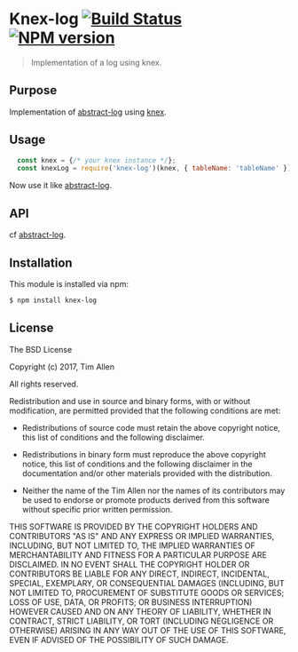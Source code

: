 # Knex-log [![Build Status](https://secure.travis-ci.org/noblesamurai/knex-log.png?branch=master)](http://travis-ci.org/noblesamurai/knex-log) [![NPM version](https://badge-me.herokuapp.com/api/npm/knex-log.png)](http://badges.enytc.com/for/npm/knex-log)

> Implementation of a log using knex.

## Purpose

Implementation of [abstract-log](github.com/eugeneware/abstract-log) using [knex](knexjs.org).

## Usage

```js
  const knex = {/* your knex instance */};
  const knexLog = require('knex-log')(knex, { tableName: 'tableName' });
```
Now use it like [abstract-log](github.com/eugeneware/abstract-log).

## API

cf [abstract-log](github.com/eugeneware/abstract-log).

## Installation

This module is installed via npm:

``` bash
$ npm install knex-log
```
## License

The BSD License

Copyright (c) 2017, Tim Allen

All rights reserved.

Redistribution and use in source and binary forms, with or without modification,
are permitted provided that the following conditions are met:

* Redistributions of source code must retain the above copyright notice, this
  list of conditions and the following disclaimer.

* Redistributions in binary form must reproduce the above copyright notice, this
  list of conditions and the following disclaimer in the documentation and/or
  other materials provided with the distribution.

* Neither the name of the Tim Allen nor the names of its
  contributors may be used to endorse or promote products derived from
  this software without specific prior written permission.

THIS SOFTWARE IS PROVIDED BY THE COPYRIGHT HOLDERS AND CONTRIBUTORS "AS IS" AND
ANY EXPRESS OR IMPLIED WARRANTIES, INCLUDING, BUT NOT LIMITED TO, THE IMPLIED
WARRANTIES OF MERCHANTABILITY AND FITNESS FOR A PARTICULAR PURPOSE ARE
DISCLAIMED. IN NO EVENT SHALL THE COPYRIGHT HOLDER OR CONTRIBUTORS BE LIABLE FOR
ANY DIRECT, INDIRECT, INCIDENTAL, SPECIAL, EXEMPLARY, OR CONSEQUENTIAL DAMAGES
(INCLUDING, BUT NOT LIMITED TO, PROCUREMENT OF SUBSTITUTE GOODS OR SERVICES;
LOSS OF USE, DATA, OR PROFITS; OR BUSINESS INTERRUPTION) HOWEVER CAUSED AND ON
ANY THEORY OF LIABILITY, WHETHER IN CONTRACT, STRICT LIABILITY, OR TORT
(INCLUDING NEGLIGENCE OR OTHERWISE) ARISING IN ANY WAY OUT OF THE USE OF THIS
SOFTWARE, EVEN IF ADVISED OF THE POSSIBILITY OF SUCH DAMAGE.


